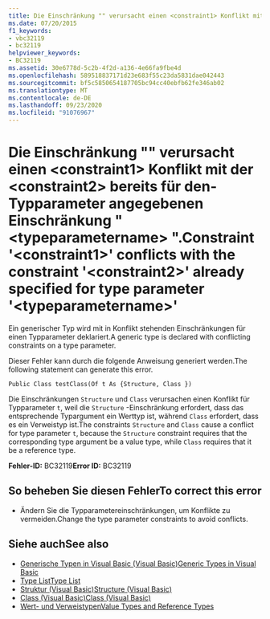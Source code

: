 ```yaml
---
title: Die Einschränkung "" verursacht einen <constraint1> Konflikt mit der <constraint2> bereits für den-Typparameter angegebenen Einschränkung " <typeparametername> ".
ms.date: 07/20/2015
f1_keywords:
- vbc32119
- bc32119
helpviewer_keywords:
- BC32119
ms.assetid: 30e6778d-5c2b-4f2d-a136-4e66fa9fbe4d
ms.openlocfilehash: 589518837171d23e683f55c23da5831dae042443
ms.sourcegitcommit: bf5c5850654187705bc94cc40ebfb62fe346ab02
ms.translationtype: MT
ms.contentlocale: de-DE
ms.lasthandoff: 09/23/2020
ms.locfileid: "91076967"
---
```

# <a name="constraint-constraint1-conflicts-with-the-constraint-constraint2-already-specified-for-type-parameter-typeparametername"></a><span data-ttu-id="b5af0-102">Die Einschränkung "" verursacht einen \<constraint1> Konflikt mit der \<constraint2> bereits für den-Typparameter angegebenen Einschränkung " \<typeparametername> ".</span><span class="sxs-lookup"><span data-stu-id="b5af0-102">Constraint '\<constraint1>' conflicts with the constraint '\<constraint2>' already specified for type parameter '\<typeparametername>'</span></span>

<span data-ttu-id="b5af0-103">Ein generischer Typ wird mit in Konflikt stehenden Einschränkungen für einen Typparameter deklariert.</span><span class="sxs-lookup"><span data-stu-id="b5af0-103">A generic type is declared with conflicting constraints on a type parameter.</span></span>  
  
 <span data-ttu-id="b5af0-104">Dieser Fehler kann durch die folgende Anweisung generiert werden.</span><span class="sxs-lookup"><span data-stu-id="b5af0-104">The following statement can generate this error.</span></span>  
  
 `Public Class testClass(Of t As {Structure, Class })`  
  
 <span data-ttu-id="b5af0-105">Die Einschränkungen `Structure` und `Class` verursachen einen Konflikt für Typparameter `t`, weil die `Structure` -Einschränkung erfordert, dass das entsprechende Typargument ein Werttyp ist, während `Class` erfordert, dass es ein Verweistyp ist.</span><span class="sxs-lookup"><span data-stu-id="b5af0-105">The constraints `Structure` and `Class` cause a conflict for type parameter `t`, because the `Structure` constraint requires that the corresponding type argument be a value type, while `Class` requires that it be a reference type.</span></span>  
  
 <span data-ttu-id="b5af0-106">**Fehler-ID:** BC32119</span><span class="sxs-lookup"><span data-stu-id="b5af0-106">**Error ID:** BC32119</span></span>  
  
## <a name="to-correct-this-error"></a><span data-ttu-id="b5af0-107">So beheben Sie diesen Fehler</span><span class="sxs-lookup"><span data-stu-id="b5af0-107">To correct this error</span></span>  
  
- <span data-ttu-id="b5af0-108">Ändern Sie die Typparametereinschränkungen, um Konflikte zu vermeiden.</span><span class="sxs-lookup"><span data-stu-id="b5af0-108">Change the type parameter constraints to avoid conflicts.</span></span>  
  
## <a name="see-also"></a><span data-ttu-id="b5af0-109">Siehe auch</span><span class="sxs-lookup"><span data-stu-id="b5af0-109">See also</span></span>

- [<span data-ttu-id="b5af0-110">Generische Typen in Visual Basic (Visual Basic)</span><span class="sxs-lookup"><span data-stu-id="b5af0-110">Generic Types in Visual Basic</span></span>](../programming-guide/language-features/data-types/generic-types.md)
- [<span data-ttu-id="b5af0-111">Type List</span><span class="sxs-lookup"><span data-stu-id="b5af0-111">Type List</span></span>](../language-reference/statements/type-list.md)
- [<span data-ttu-id="b5af0-112">Struktur (Visual Basic)</span><span class="sxs-lookup"><span data-stu-id="b5af0-112">Structure (Visual Basic)</span></span>](../language-reference/statements/structure-statement.md)
- [<span data-ttu-id="b5af0-113">Class (Visual Basic)</span><span class="sxs-lookup"><span data-stu-id="b5af0-113">Class (Visual Basic)</span></span>](../language-reference/statements/class-statement.md)
- [<span data-ttu-id="b5af0-114">Wert- und Verweistypen</span><span class="sxs-lookup"><span data-stu-id="b5af0-114">Value Types and Reference Types</span></span>](../programming-guide/language-features/data-types/value-types-and-reference-types.md)
